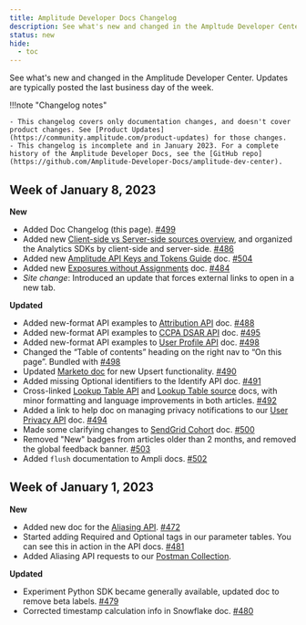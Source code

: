 ```yaml
---
title: Amplitude Developer Docs Changelog
description: See what's new and changed in the Ampltude Developer Center!
status: new
hide:
  - toc
---
```

<!-- Turn off linting rules that don't apply here -->
<!-- vale Amplitude.Headings = NO --> 
<!-- vale Amplitude.We = NO -->
<!-- vale Amplitude.Passive = NO -->
<!-- vale Amplitude.Adverbs = NO -->
<!-- markdownlint-disable MD036 -->
<!-- / End linting rules -->

See what's new and changed in the Amplitude Developer Center. Updates are typically posted the last business day of the week.

!!!note "Changelog notes"

    - This changelog covers only documentation changes, and doesn't cover product changes. See [Product Updates](https://community.amplitude.com/product-updates) for those changes.
    - This changelog is incomplete and in January 2023. For a complete history of the Amplitude Developer Docs, see the [GitHub repo](https://github.com/Amplitude-Developer-Docs/amplitude-dev-center).

## Week of January 8, 2023

**New** 

- Added Doc Changelog (this page). [#499](https://github.com/Amplitude-Developer-Docs/amplitude-dev-center/pull/499)
- Added new [Client-side vs Server-side sources overview](../data/sources/client-side-vs-server-side/), and organized the Analytics SDKs by client-side and server-side. [#486](https://github.com/Amplitude-Developer-Docs/amplitude-dev-center/pull/486)
- Added new [Amplitude API Keys and Tokens Guide](../guides/amplitude-keys-guide) doc. [#504](https://github.com/Amplitude-Developer-Docs/amplitude-dev-center/pull/504)
- Added new [Exposures without Assignments](../experiment/guides/troubleshooting/exposures-without-assignments/) doc. [#484](https://github.com/Amplitude-Developer-Docs/amplitude-dev-center/pull/484)
- *Site change*: Introduced an update that forces external links to open in a new tab.

**Updated** 

- Added new-format API examples to [Attribution API](../analytics/apis/attribution-api) doc. [#488](https://github.com/Amplitude-Developer-Docs/amplitude-dev-center/pull/488)
- Added new-format API examples to [CCPA DSAR API](../analytics/apis/ccpa-dsar-api) doc. [#495](https://github.com/Amplitude-Developer-Docs/amplitude-dev-center/pull/495)
- Added new-format API examples to [User Profile API](../analytics/apis/user-profile-api) doc. [#498](https://github.com/Amplitude-Developer-Docs/amplitude-dev-center/pull/498)
- Changed the “Table of contents” heading on the right nav to “On this page”. Bundled with [#498](https://github.com/Amplitude-Developer-Docs/amplitude-dev-center/pull/498)
- Updated [Marketo doc](../data/destinations/marketo-cohort) for new Upsert functionality. [#490](https://github.com/Amplitude-Developer-Docs/amplitude-dev-center/pull/490)
- Added missing Optional identifiers to the Identify API doc. [#491](https://github.com/Amplitude-Developer-Docs/amplitude-dev-center/pull/491)
- Cross-linked [Lookup Table API](../analytics/apis/lookup-tables-api) and [Lookup Table source](../data/sources/lookup-table) docs, with minor formatting and language improvements in both articles. [#492](https://github.com/Amplitude-Developer-Docs/amplitude-dev-center/pull/492)
- Added a link to help doc on managing privacy notifications to our [User Privacy API](../analytics/apis/user-privacy-api) doc. [#494](https://github.com/Amplitude-Developer-Docs/amplitude-dev-center/pull/494)
- Made some clarifying changes to [SendGrid Cohort](../data/destinations/sendgrid-cohort) doc. [#500](https://github.com/Amplitude-Developer-Docs/amplitude-dev-center/pull/500)
- Removed "New" badges from articles older than 2 months, and removed the global feedback banner. [#503](https://github.com/Amplitude-Developer-Docs/amplitude-dev-center/pull/503)
- Added `flush` documentation to Ampli docs. [#502](https://github.com/Amplitude-Developer-Docs/amplitude-dev-center/pull/502)

## Week of January 1, 2023

**New**

- Added new doc for the [Aliasing API](../analytics/apis/aliasing-api). [#472](https://github.com/Amplitude-Developer-Docs/amplitude-dev-center/pull/472)
- Started adding <span class="required">Required</span> and <span class="optional">Optional</span> tags in our parameter tables. You can see this in action in the API docs. [#481](https://github.com/Amplitude-Developer-Docs/amplitude-dev-center/pull/481)
- Added Aliasing API requests to our [Postman Collection](https://www.postman.com/amplitude-dev-docs/workspace/amplitude-developers/overview). 

**Updated**

- Experiment Python SDK became generally available, updated doc to remove beta labels. [#479](https://github.com/Amplitude-Developer-Docs/amplitude-dev-center/pull/479)
- Corrected timestamp calculation info in Snowflake doc. [#480](https://github.com/Amplitude-Developer-Docs/amplitude-dev-center/pull/480)